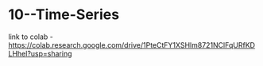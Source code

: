 # 10--Time-Series
link to colab - https://colab.research.google.com/drive/1PteCtFY1XSHlm8721NClFqURfKDLHhel?usp=sharing

